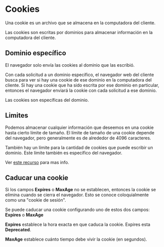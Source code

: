 # Cookies

Una cookie es un archivo que se almacena en la computadora del cliente.

Las cookies son escritas por dominios para almacenar información en la computadora del cliente.

## Dominio específico

El navegador solo envía las cookies al dominio que las escribió.

Con cada solicitud a un dominio específico, el navegador web del cliente busca para ver si hay una cookie de ese dominio en la computadora del cliente. Si hay una cookie que ha sido escrita por ese dominio en particular, entonces el navegador enviará la cookie con cada solicitud a ese dominio.

Las cookies son específicas del dominio.

## Limites

Podemos almacenar cualquier información que deseemos en una cookie hasta cierto límite de tamaño. El límite de tamaño de una cookie depende del navegador, pero generalmente es de alrededor de 4096 caracteres.

También hay un límite para la cantidad de cookies que puede escribir un dominio. Este límite también es específico del navegador.

Ver [este recurso](http://browsercookielimits.squawky.net/) para mas info.

## Caducar una cookie

Si los campos **Expires** o **MaxAge** no se establecen, entonces la cookie se elimina cuando se cierra el navegador. Esto se conoce coloquialmente como una "cookie de sesión".

Se puede caducar una cookie configurando uno de estos dos campos: **Expires** o **MaxAge**

**Expires** establece la hora exacta en que caduca la cookie. Expires esta **Deprecated**.

**MaxAge** establece cuánto tiempo debe vivir la cookie (en segundos).